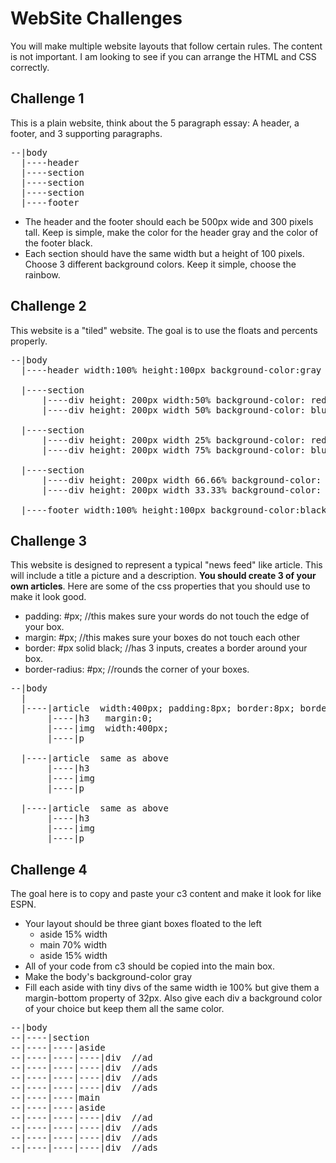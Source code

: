 # WebSite Challenges

You will make multiple website layouts that follow certain rules.  The content is not important.  I am looking to see if you can arrange the HTML and CSS correctly.

## Challenge 1
This is a plain website, think about the 5 paragraph essay: A header, a footer, and 3 supporting paragraphs.
<pre>
--|body
  |----header
  |----section
  |----section
  |----section
  |----footer
</pre>
-  The header and the footer should each be 500px wide and 300 pixels tall.  Keep is simple, make the color for the header gray and the color of the footer black.
-  Each section should have the same width but a height of 100 pixels.  Choose 3 different background colors.  Keep it simple, choose the rainbow.

## Challenge 2
This website is a "tiled" website.  The goal is to use the floats and percents properly.
<pre>
--|body
  |----header width:100% height:100px background-color:gray

  |----section
      |----div height: 200px width:50% background-color: red
      |----div height: 200px width 50% background-color: blue

  |----section
      |----div height: 200px width 25% background-color: red
      |----div height: 200px width 75% background-color: blue

  |----section
      |----div height: 200px width 66.66% background-color: red
      |----div height: 200px width 33.33% background-color: blue

  |----footer width:100% height:100px background-color:black
</pre>

## Challenge 3
This website is designed to represent a typical "news feed" like article.  This will include a title a picture and a description.  **You should create 3 of your own articles**.  Here are some of the css properties that you should use to make it look good.

-  padding: #px;  //this makes sure your words do not touch the edge of your box.
-  margin: #px;  //this makes sure your boxes do not touch each other
-  border: #px solid black;  //has 3 inputs, creates a border around your box.
-  border-radius: #px; //rounds the corner of your boxes.

<pre>
--|body
  |
  |----|article  width:400px; padding:8px; border:8px; border-radius:4px;
       |----|h3   margin:0;
       |----|img  width:400px;
       |----|p

  |----|article  same as above
       |----|h3   
       |----|img  
       |----|p

  |----|article  same as above
       |----|h3   
       |----|img  
       |----|p
</pre>

## Challenge 4
The goal here is to copy and paste your c3 content and make it look for like ESPN.

-  Your layout should be three giant boxes floated to the left
    -  aside  15% width
    -  main 70% width
    -  aside 15% width
-  All of your code from c3 should be copied into the main box.
-  Make the body's background-color gray
-  Fill each aside with tiny divs of the same width ie 100% but give them a margin-bottom property of 32px.  Also give each div a background color of your choice but keep them all the same color.
<pre>
--|body
--|----|section
--|----|----|aside
--|----|----|----|div  //ad
--|----|----|----|div  //ads
--|----|----|----|div  //ads
--|----|----|----|div  //ads
--|----|----|main
--|----|----|aside
--|----|----|----|div  //ad
--|----|----|----|div  //ads
--|----|----|----|div  //ads
--|----|----|----|div  //ads
</pre>
